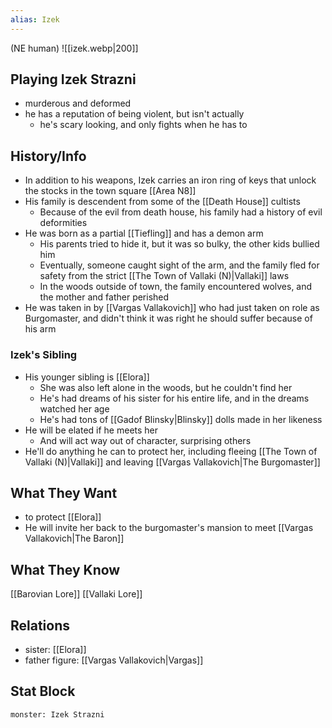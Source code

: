 ```yaml
---
alias: Izek
---
```

(NE human)
![[izek.webp|200]]
## Playing Izek Strazni
- murderous and deformed
- he has a reputation of being violent, but isn't actually
	- he's scary looking, and only fights when he has to

## History/Info
- In addition to his weapons, Izek carries an iron ring of keys that unlock the stocks in the town square [[Area N8]]
- His family is descendent from some of the [[Death House]] cultists
	- Because of the evil from death house, his family had a history of evil deformities
- He was born as a partial [[Tiefling]] and has a demon arm
	- His parents tried to hide it, but it was so bulky, the other kids bullied him
	- Eventually, someone caught sight of the arm, and the family fled for safety from the strict [[The Town of Vallaki (N)|Vallaki]] laws
	- In the woods outside of town, the family encountered wolves, and the mother and father perished
- He was taken in by [[Vargas Vallakovich]] who had just taken on role as Burgomaster, and didn't think it was right he should suffer because of his arm

### Izek's Sibling
- His younger sibling is [[Elora]]
	- She was also left alone in the woods, but he couldn't find her
	- He's had dreams of his sister for his entire life, and in the dreams watched her age
	- He's had tons of [[Gadof Blinsky|Blinsky]] dolls made in her likeness
- He will be elated if he meets her
	- And will act way out of character, surprising others
- He'll do anything he can to protect her, including fleeing [[The Town of Vallaki (N)|Vallaki]] and leaving [[Vargas Vallakovich|The Burgomaster]]

## What They Want
- to protect [[Elora]]
- He will invite her back to the burgomaster's mansion to meet [[Vargas Vallakovich|The Baron]]

## What They Know
[[Barovian Lore]]
[[Vallaki Lore]]

## Relations
- sister: [[Elora]]
- father figure: [[Vargas Vallakovich|Vargas]]

## Stat Block

```statblock
monster: Izek Strazni
```

```dataviewjs
```
